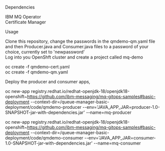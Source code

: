 Dependencies

IBM MQ Operator  
Certificate Manager

Usage

Clone this repository, change the passwords in the qmdemo-qm.yaml file and then Producer.java and Consumer.java files to a password of your choice, currently set to 'newpassword'  
Log into you OpenShft cluster and create a project called mq-demo  
  
oc create -f qmdemo-cert.yaml  
oc create -f qmdemo-qm.yaml  
  
Deploy the producer and consumer apps,  

oc new-app registry.redhat.io/redhat-openjdk-18/openjdk18-openshift~https://github.com/ibm-messaging/mq-gitops-samples#basic-deployment --context-dir=/queue-manager-basic-deployment/code/qmdemo-producer --env='JAVA_APP_JAR=producer-1.0-SNAPSHOT-jar-with-dependencies.jar' --name=mq-producer  
  
oc new-app registry.redhat.io/redhat-openjdk-18/openjdk18-openshift~https://github.com/ibm-messaging/mq-gitops-samples#basic-deployment --context-dir=/queue-manager-basic-deployment/code/qmdemo-consumer --env='JAVA_APP_JAR=consumer-1.0-SNAPSHOT-jar-with-dependencies.jar' --name=mq-consumer  
